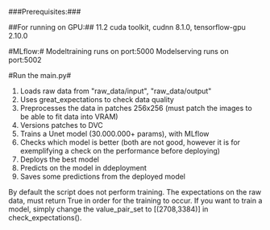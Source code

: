 ###Prerequisites:###

##For running on GPU:## 
11.2 cuda toolkit, cudnn 8.1.0, tensorflow-gpu 2.10.0 

#MLflow:#
Modeltraining runs on port:5000
Modelserving runs on port:5002

#Run the main.py#
  1. Loads raw data from "raw_data/input", "raw_data/output"
  2. Uses great_expectations to check data quality
  3. Preprocesses the data in patches 256x256 (must patch the images to be able to fit data into VRAM)
  4. Versions patches to DVC 
  5. Trains a Unet model (30.000.000+ params), with MLflow
  6. Checks which model is better (both are not good, however it is for exemplifying a check on the performance before deploying)
  7. Deploys the best model
  8. Predicts on the model in ddeployment
  9. Saves some predictions from the deployed model

By default the script does not perform training. The expectations on the raw data, must return True in order for the training to occur. If you want to train a model, simply change the value_pair_set to [(2708,3384)] in check_expectations().
